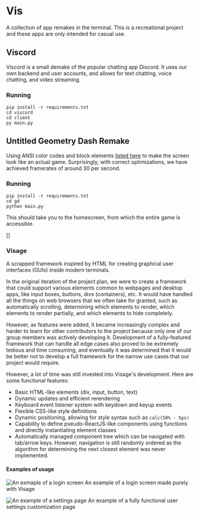 # Vis
A collection of app remakes in the terminal. This is a recreational project and these apps are only intended for casual use.

## Viscord
Viscord is a small demake of the popular chatting app Discord. It uses our own backend and user accounts, and allows for text chatting, voice chatting, and video streaming.

### Running
```
pip install -r requirements.txt
cd viscord
cd client
py main.py
```

## Untitled Geometry Dash Remake
Using ANSI color codes and block elements [listed here](https://en.wikipedia.org/wiki/Block_Elements) to make the screen look like an actual game.
Surprisingly, with correct optimizations, we have achieved framerates of around 30 per second.

### Running
```
pip install -r requirements.txt
cd gd
python main.py
```
This should take you to the homescreen, from which the entire game is accessible.

[]

### Visage
A scrapped framework inspired by HTML for creating graphical user interfaces (GUIs) inside modern terminals.

In the original iteration of the project plan, we were to create a framework that could support various elements common to webpages and desktop apps, like input boxes, buttons, divs (containers), etc. It would have handled all the things on web browsers that we often take for granted, such as automatically scrolling, determining which elements to render, which elements to render partially, and which elements to hide completely. 

However, as features were added, it became increasingly complex and harder to learn for other contributors to the project because only one of our group members was actively developing it. Development of a fully-featured framework that can handle all edge cases also proved to be extremely tedious and time consuming, and eventually it was determined that it would be better not to develop a full framework for the narrow use cases that our project would require.

However, a lot of time was still invested into Visage's development. Here are some functional features:
- Basic HTML-like elements (div, input, button, text)
- Dynamic updates and efficient rerendering
- Keyboard event listener system with keydown and keyup events
- Flexible CSS-like style definitions
- Dynamic positioning, allowing for style syntax such as `calc(50% - 5px)`
- Capability to define pseudo-ReactJS-like components using functions and directly instantiating element classes
- Automatically managed component tree which can be navigated with tab/arrow keys. However, navigation is still randomly ordered as the algorithm for determining the next closest element was never implemented.

#### Examples of usage
![An exmaple of a login screen](https://github.com/crystaltine/vis/assets/114899328/2d4b446f-9a49-41e5-a6b3-b237c8108c3d)
An example of a login screen made purely with Visage

![An example of a settings page](https://github.com/crystaltine/vis/assets/114899328/25f279e9-9e16-4e98-8f4b-13e3b991505d)
An example of a fully functional user settings customization page
